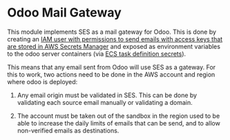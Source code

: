 # Odoo Mail Gateway

This module implements SES as a mail gateway for Odoo. This is done by creating an [IAM user with permissions to send emails with access keys that are stored in AWS Secrets Manager](../main.tf#L747-#L789) and exposed as environment variables to the odoo server containers (via [ECS task definition secrets](../main.tf#L654-#L657)).

This means that any email sent from Odoo will use SES as a gateway. For this to work, two actions need to be done in the AWS account and region where odoo is deployed:

1. Any email origin must be validated in SES. This can be done by validating each source email manually or validating a domain.

2. The account must be taken out of the sandbox in the region used to be able to increase the daily limits of emails that can be send, and to allow non-verified emails as destinations.
